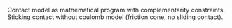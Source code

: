 Contact model as mathematical program with complementarity constraints.
Sticking contact without coulomb model (friction cone, no sliding contact).
